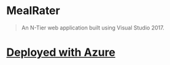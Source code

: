 # MealRater
>An N-Tier web application built using Visual Studio 2017.


# [Deployed with Azure](https://mealrater.azurewebsites.net/)
